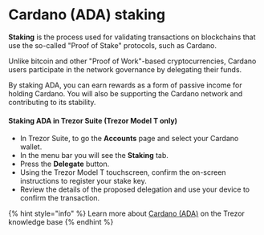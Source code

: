 # Cardano (ADA) staking

**Staking** is the process used for validating transactions on blockchains that use the so-called "Proof of Stake" protocols, such as Cardano.&#x20;

Unlike bitcoin and other "Proof of Work"-based cryptocurrencies, Cardano users participate in the network governance by delegating their funds.

By staking ADA, you can earn rewards as a form of passive income for holding Cardano. You will also be supporting the Cardano network and contributing to its stability.

#### **Staking ADA in Trezor Suite (Trezor Model T only)**

* In Trezor Suite, to go the **Accounts** page and select your Cardano wallet.
* In the menu bar you will see the **Staking** tab.
* Press the **Delegate** button.
* Using the Trezor Model T touchscreen, confirm the on-screen instructions to register your stake key.
* Review the details of the proposed delegation and use your device to confirm the transaction.

{% hint style="info" %}
Learn more about [Cardano (ADA)](https://trezor.io/learn/a/cardano-ada-on-trezor-model-t) on the Trezor knowledge base
{% endhint %}
